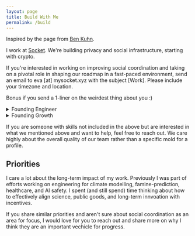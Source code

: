 ```yaml
---
layout: page 
title: Build With Me 
permalink: /build
---
```


Inspired by the page from [Ben Kuhn](https://www.benkuhn.net/work/). 

I work at [Socket](www.mysocket.xyz). We're building privacy and social infrastructure, starting with crypto. 

If you're interested in working on improving social coordination and taking on a pivotal role in shaping our roadmap in a fast-paced environment, send an email to eva [at] mysocket.xyz with the subject [Work]. Please include your timezone and location. 

Bonus if you send a 1-liner on the weirdest thing about you :) 

<details>
<summary>Founding Engineer</summary>

<ul>
  <li> Full stack (Web), Back-end </li> 
  <li> Javascript, C++ </li>  
  <li> No particular type of degree required, we will be indexing on individual interest and contributions. Open source contributions are +! </li> 

If you're interested in this role, link your Github profile and 1 technical project (no need to describe more than a few bullet points describing your contributions) you've worked on that you're proud of. 
</ul>
</details>

<details>
<summary>Founding Growth</summary>

<ul> 
<li> We are interested in someone who can own growth and enjoy experimenting with new and unconventional ways for growth. </li>

<li> You will get to own growth. This means you enjoy running new experiments and quick iterations on new ways of understanding, acquiring, and retaining users. </li>
<li> You are someone who enjoy quantitative metrics but understand Goodhart's law. This may include producing social content (Twitter, Discord), identifying community trends and partners, and finding new growth avenues. </li>
<li> Some parts of growth will also be relaying feedback or working closely with people on the product side.  </li>
<li> Some things we've done include </li>
	<li> taping QR code posters for user studies in the wild </li>
	<li> recruiting user feedback manually at events  </li>
	<li> live-calling users and walking them through demos </li>

If you're interested in this role, send one example of a way you've lost and acquired a key user for a project you've worked on (just a couple of bullet points or sentences). 
</ul>

</details> 


If you are someone with skills not included in the above but are interested in what we mentioned above and want to help, feel free to reach out. We care highly about the overall quality of our team rather than a specific mold for a profile. 

## Priorities

I care a lot about the long-term impact of my work. Previously I was part of efforts working on engineering for climate modelling, famine-prediction, healthcare, and AI safety. I spent (and still spend) time thinking about how to effectively align science, public goods, and long-term innvoation with incentives. 

If you share similar priorities and aren't sure about social coordination as an area for focus, I would love for you to reach out and share more on why I think they are an important vechicle for progress. 